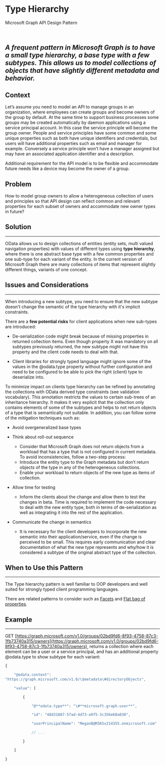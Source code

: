 # Type Hierarchy 

Microsoft Graph API Design Pattern

 

*A frequent pattern in Microsoft Graph is to have a small type hierarchy, a base type with a few subtypes. This allows us to model collections of objects that have slightly different metadata and behavior.*
--------------------------------------------------------------------------------------------------------------------------------------------------------------------------------------------------------------


## Context

Let’s assume you need to model an API to manage groups in an
organization, where employees can create groups and become owners of the
group by default. At the same time to support business processes some
groups may be created automatically by daemon applications using a
service principal account. In this case the service principle will
become the group owner. People and service principles have some common
and some unique properties such as both have unique identifiers and
credentials, but users will have additional properties such as email and
manager for example. Conversely a service principle won’t have a manager
assigned but may have an associated application identifier and a
description.

Additional requirement for the API model is to be flexible and
accommodate future needs like a device may become the owner of a group.

## Problem

How to model group owners to allow a heterogeneous collection of users
and principles so that API design can reflect common and relevant
properties for each subset of owners and accommodate new owner types in
future?

## Solution
--------

OData allows us to design collections of entities (entity sets, multi
valued navigation properties) with values of different types using
**type hierarchy**, where there is one abstract base type with a few
common properties and one sub-type for each variant of the entity. In
the current version of Microsoft Graph there are many collections of
items that represent slightly different things, variants of one concept.

## Issues and Considerations
-------------------------

When introducing a new subtype, you need to ensure that the new subtype
doesn't change the semantic of the type hierarchy with it's implicit
constraints.

There are a **few potential risks** for client applications when new
sub-types are introduced:

- De-serialization code might break because of missing
properties in returned collection items. Even though property X was
mandatory on all subtypes previously returned, the new subtype might not
have this property and the client code needs to deal with that.

- Client libraries for strongly typed language might ignore some
of the values in the @odata.type property without further configuration
and need to be configured to be able to pick the right (client) type to
deserialize into.

To minimize impact on clients type hierarchy can be refined by
annotating the collections with OData derived type constraints (see
validation vocabulary). This annotation restricts the values to certain
sub-trees of an inheritance hierarchy. It makes it very explicit that
the collection only contains elements of some of the subtypes and helps
to not return objects of a type that is semantically not suitable. In
addition, you can follow some of the mitigation techniques such as:

- Avoid overgeneralized base types

- Think about roll-out sequence
  - Consider that Microsoft Graph does not return objects from a workload
that has a type that is not configured in current metadata. To avoid
inconsistencies, follow a two-step process:
  - Introduce the entity type to the Graph metadata but don’t
return objects of the type in any of the heterogeneous collections.
  - Enable your workload to return objects of the new type as items
of collection.


- Allow time for testing
  - Inform the clients about the change and allow them to test the
changes in beta. Time is required to implement the code necessary to
deal with the new entity type, both in terms of de-serialization as well
as integrating it into the rest of the application.

- Communicate the change in semantics

  - It is necessary for the client developers to incorporate the new
semantic into their application/service, even if the change is perceived
to be small. This requires early communication and clear documentation
of what the new type represents and why/how it is considered a subtype
of the original abstract type of the collection.

## When to Use this Pattern
------------------------

The Type hierarchy pattern is well familiar to OOP developers and well
suited for strongly typed client programming languages.

There are related patterns to consider such as
[Facets](https://github.com/microsoft/api-guidelines/tree/graph/graph)
and [Flat bag of
properties](https://github.com/microsoft/api-guidelines/tree/graph/graph).

## Example
-------

GET
[https://graph.microsoft.com/v1.0/groups/02bd9fd6-8f93-4758-87c3-1fb73740a315/owners](https://graph.microsoft.com/v1.0/groups/02bd9fd6-8f93-4758-87c3-1fb73740a315/owners) 
returns a collection where each element can be a user or a service
principal, and has an additional property @odata.type to show subtype
for each variant:
```js
{

    "@odata.context":
"https://graph.microsoft.com/v1.0/\$metadata\#directoryObjects",

    "value": [

        {

            "@**odata.type**": "\#**microsoft.graph.user**",

            "id": "48d31887-5fad-4d73-a9f5-3c356e68a038",

            "userPrincipalName": "MeganB@M365x214355.onmicrosoft.com"

            // ...

        }

    ]

}
```
 
